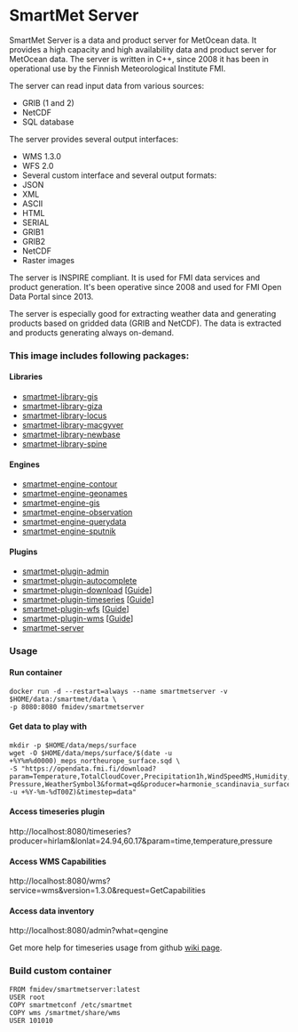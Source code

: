 # SmartMet Server

SmartMet Server is a data and product server for MetOcean data. It provides a high capacity and high availability data and product server for MetOcean data. The server is written in C++, since 2008 it has been in operational use by the Finnish Meteorological Institute FMI.

The server can read input data from various sources:
* GRIB (1 and 2)
* NetCDF
* SQL database

The server provides several output interfaces:
* WMS 1.3.0
* WFS 2.0
* Several custom interface and several output formats:
* JSON
* XML
* ASCII
* HTML
* SERIAL
* GRIB1
* GRIB2
* NetCDF
* Raster images

The server is INSPIRE compliant. It is used for FMI data services and product generation. It's been operative since 2008 and used for FMI Open Data Portal since 2013.

The server is especially good for extracting weather data and generating products based on gridded data (GRIB and NetCDF). The data is extracted and products generating always on-demand.

### This image includes following packages:

#### Libraries
* [smartmet-library-gis](https://github.com/fmidev/smartmet-library-gis)
* [smartmet-library-giza](https://github.com/fmidev/smartmet-library-giza)
* [smartmet-library-locus](https://github.com/fmidev/smartmet-library-locus)
* [smartmet-library-macgyver](https://github.com/fmidev/smartmet-library-macgyver)
* [smartmet-library-newbase](https://github.com/fmidev/smartmet-library-newbase)
* [smartmet-library-spine](https://github.com/fmidev/smartmet-library-spine)

#### Engines
* [smartmet-engine-contour](https://github.com/fmidev/smartmet-engine-contour)
* [smartmet-engine-geonames](https://github.com/fmidev/smartmet-engine-geonames)
* [smartmet-engine-gis](https://github.com/fmidev/smartmet-engine-gis)
* [smartmet-engine-observation](https://github.com/fmidev/smartmet-engine-observation)
* [smartmet-engine-querydata](https://github.com/fmidev/smartmet-engine-querydata)
* [smartmet-engine-sputnik](https://github.com/fmidev/smartmet-engine-querydata)

#### Plugins
* [smartmet-plugin-admin](https://github.com/fmidev/smartmet-plugin-admin)
* [smartmet-plugin-autocomplete](https://github.com/fmidev/smartmet-plugin-autocomplete)
* [smartmet-plugin-download](https://github.com/fmidev/smartmet-plugin-download) [[Guide](https://github.com/fmidev/smartmet-plugin-download/wiki/SmartMet-plugin-download)]
* [smartmet-plugin-timeseries](https://github.com/fmidev/smartmet-plugin-timeseries)  [[Guide](https://github.com/fmidev/smartmet-plugin-timeseries/wiki/SmartMet-plugin-TimeSeries)]
* [smartmet-plugin-wfs](https://github.com/fmidev/smartmet-plugin-wfs) [[Guide](https://github.com/fmidev/smartmet-plugin-wfs/wiki/SmartMet-plugin-WFS)]
* [smartmet-plugin-wms](https://github.com/fmidev/smartmet-plugin-wms) [[Guide](https://github.com/fmidev/smartmet-plugin-wms/wiki/SmartMet-plugin-WMS-%28Dali-%26-WMS%29)]
* [smartmet-server](https://github.com/fmidev/smartmet-server)

### Usage
#### Run container
```
docker run -d --restart=always --name smartmetserver -v $HOME/data:/smartmet/data \
-p 8080:8080 fmidev/smartmetserver
```
#### Get data to play with
```
mkdir -p $HOME/data/meps/surface
wget -O $HOME/data/meps/surface/$(date -u +%Y%m%d0000)_meps_northeurope_surface.sqd \ 
-S "https://opendata.fmi.fi/download?param=Temperature,TotalCloudCover,Precipitation1h,WindSpeedMS,Humidity,
Pressure,WeatherSymbol3&format=qd&producer=harmonie_scandinavia_surface&origintime=$(date -u +%Y-%m-%dT00Z)&timestep=data"
```

#### Access timeseries plugin
http://localhost:8080/timeseries?producer=hirlam&lonlat=24.94,60.17&param=time,temperature,pressure

#### Access WMS Capabilities
http://localhost:8080/wms?service=wms&version=1.3.0&request=GetCapabilities

#### Access data inventory
http://localhost:8080/admin?what=qengine

Get more help for timeseries usage from github [wiki page](https://github.com/fmidev/smartmet-plugin-timeseries/wiki/SmartMet-plugin-TimeSeries).


### Build custom container
```
FROM fmidev/smartmetserver:latest
USER root
COPY smartmetconf /etc/smartmet
COPY wms /smartmet/share/wms
USER 101010
```
